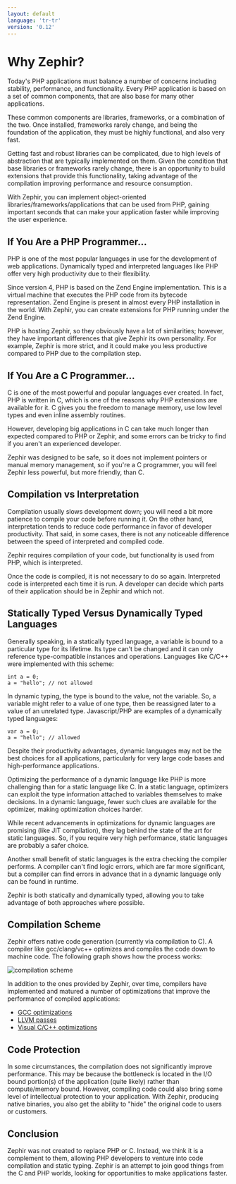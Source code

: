 ```yaml
---
layout: default
language: 'tr-tr'
version: '0.12'
---
```

# Why Zephir?
Today's PHP applications must balance a number of concerns including stability, performance, and functionality. Every PHP application is based on a set of common components, that are also base for many other applications.

These common components are libraries, frameworks, or a combination of the two. Once installed, frameworks rarely change, and being the foundation of the application, they must be highly functional, and also very fast.

Getting fast and robust libraries can be complicated, due to high levels of abstraction that are typically implemented on them. Given the condition that base libraries or frameworks rarely change, there is an opportunity to build extensions that provide this functionality, taking advantage of the compilation improving performance and resource consumption.

With Zephir, you can implement object-oriented libraries/frameworks/applications that can be used from PHP, gaining important seconds that can make your application faster while improving the user experience.

<a name='if-you-are-a-php-programmer'></a>
## If You Are a PHP Programmer...
PHP is one of the most popular languages in use for the development of web applications. Dynamically typed and interpreted languages like PHP offer very high productivity due to their flexibility.

Since version 4, PHP is based on the Zend Engine implementation. This is a virtual machine that executes the PHP code from its bytecode representation. Zend Engine is present in almost every PHP installation in the world. With Zephir, you can create extensions for PHP running under the Zend Engine.

PHP is hosting Zephir, so they obviously have a lot of similarities; however, they have important differences that give Zephir its own personality. For example, Zephir is more strict, and it could make you less productive compared to PHP due to the compilation step.

<a name='if-you-are-a-c-programmer'></a>
## If You Are a C Programmer...
C is one of the most powerful and popular languages ever created. In fact, PHP is written in C, which is one of the reasons why PHP extensions are available for it. C gives you the freedom to manage memory, use low level types and even inline assembly routines.

However, developing big applications in C can take much longer than expected compared to PHP or Zephir, and some errors can be tricky to find if you aren't an experienced developer.

Zephir was designed to be safe, so it does not implement pointers or manual memory management, so if you're a C programmer, you will feel Zephir less powerful, but more friendly, than C.

<a name='compilation-vs-interpretation'></a>
## Compilation vs Interpretation
Compilation usually slows development down; you will need a bit more patience to compile your code before running it. On the other hand, interpretation tends to reduce code performance in favor of developer productivity. That said, in some cases, there is not any noticeable difference between the speed of interpreted and compiled code.

Zephir requires compilation of your code, but functionality is used from PHP, which is interpreted.

Once the code is compiled, it is not necessary to do so again. Interpreted code is interpreted each time it is run. A developer can decide which parts of their application should be in Zephir and which not.

<a name='statically-typed-versus-dynamically-typed-languages'></a>
## Statically Typed Versus Dynamically Typed Languages
Generally speaking, in a statically typed language, a variable is bound to a particular type for its lifetime. Its type can't be changed and it can only reference type-compatible instances and operations. Languages like C/C++ were implemented with this scheme:

```zephir
int a = 0;
a = "hello"; // not allowed
```

In dynamic typing, the type is bound to the value, not the variable. So, a variable might refer to a value of one type, then be reassigned later to a value of an unrelated type. Javascript/PHP are examples of a dynamically typed languages:

```zephir
var a = 0;
a = "hello"; // allowed
```

Despite their productivity advantages, dynamic languages may not be the best choices for all applications, particularly for very large code bases and high-performance applications.

Optimizing the performance of a dynamic language like PHP is more challenging than for a static language like C. In a static language, optimizers can exploit the type information attached to variables themselves to make decisions. In a dynamic language, fewer such clues are available for the optimizer, making optimization choices harder.

While recent advancements in optimizations for dynamic languages are promising (like JIT compilation), they lag behind the state of the art for static languages. So, if you require very high performance, static languages are probably a safer choice.

Another small benefit of static languages is the extra checking the compiler performs. A compiler can't find logic errors, which are far more significant, but a compiler can find errors in advance that in a dynamic language only can be found in runtime.

Zephir is both statically and dynamically typed, allowing you to take advantage of both approaches where possible.

<a name='compilation-scheme'></a>
## Compilation Scheme
Zephir offers native code generation (currently via compilation to C). A compiler like gcc/clang/vc++ optimizes and compiles the code down to machine code. The following graph shows how the process works:

![compilation scheme](/assets/content/scheme.png)

In addition to the ones provided by Zephir, over time, compilers have implemented and matured a number of optimizations that improve the performance of compiled applications:

* [GCC optimizations](http://gcc.gnu.org/onlinedocs/gcc-4.1.0/gcc/Optimize-Options.html)
* [LLVM passes](http://llvm.org/docs/Passes.html)
* [Visual C/C++ optimizations](http://msdn.microsoft.com/en-us/library/k1ack8f1.aspx)

<a name='code-protection'></a>
## Code Protection
In some circumstances, the compilation does not significantly improve performance. This may be because the bottleneck is located in the I/O bound portion(s) of the application (quite likely) rather than compute/memory bound. However, compiling code could also bring some level of intellectual protection to your application. With Zephir, producing native binaries, you also get the ability to "hide" the original code to users or customers.

<a name='conclusion'></a>
## Conclusion
Zephir was not created to replace PHP or C. Instead, we think it is a complement to them, allowing PHP developers to venture into code compilation and static typing. Zephir is an attempt to join good things from the C and PHP worlds, looking for opportunities to make applications faster.
